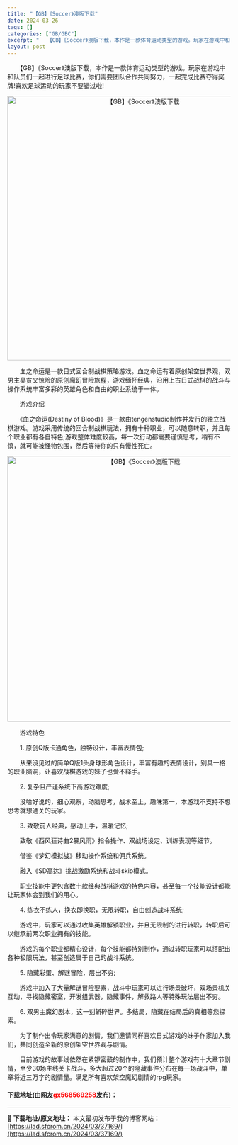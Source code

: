 ```yaml
---
title: "【GB】《Soccer》澳版下载"
date: 2024-03-26
tags: []
categories: ["GB/GBC"]
excerpt: "　　【GB】《Soccer》澳版下载，本作是一款体育运动类型的游戏。玩家在游戏中和队员们一起进行足球比赛，你们需要团队合作共同努力，一起完成比赛夺得奖牌!喜欢足球运动的玩家不要错过啦! 　　血之命运是一款日式回合制战棋策略游戏。血之命运有着原创架空世界观，双男主臭贫又惊险的原创魔幻冒险旅程，游戏缅怀&hellip;"
layout: post
---
```


 <p>　　【GB】《Soccer》澳版下载，本作是一款体育运动类型的游戏。玩家在游戏中和队员们一起进行足球比赛，你们需要团队合作共同努力，一起完成比赛夺得奖牌!喜欢足球运动的玩家不要错过啦!</p> <p align="center"><img align="" border="0" src="https://lad.sfcrom.cn/wp-content/uploads/2024/03/20240326_660283fadf29e.png" width="597" alt="【GB】《Soccer》澳版下载" /></p> <p>　　血之命运是一款日式回合制战棋策略游戏。血之命运有着原创架空世界观，双男主臭贫又惊险的原创魔幻冒险旅程，游戏缅怀经典，沿用上古日式战棋的战斗与操作系统丰富多彩的英雄角色和自由的职业系统于一体。</p> <p>　　游戏介绍</p> <p>　　《血之命运(Destiny of Blood)》是一款由tengenstudio制作并发行的独立战棋游戏。游戏采用传统的回合制战棋玩法，拥有十种职业，可以随意转职，并且每个职业都有各自特色;游戏整体难度较高，每一次行动都需要谨慎思考，稍有不慎，就可能被怪物包围，然后等待你的只有慢性死亡。</p> <p align="center"><img align="" border="0" src="https://lad.sfcrom.cn/wp-content/uploads/2024/03/20240326_660283fc79120.png" width="600" alt="【GB】《Soccer》澳版下载" /></p> <p>　　游戏特色</p> <p>　　1. 原创Q版卡通角色，独特设计，丰富表情包;</p> <p>　　从来没见过的简单Q版1头身球形角色设计，丰富有趣的表情设计，别具一格的职业脑洞，让喜欢战棋游戏的妹子也爱不释手。</p> <p>　　2. 复杂且严谨系统下高游戏难度;</p> <p>　　没啥好说的，细心观察，动脑思考，战术至上，趣味第一，本游戏不支持不想思考就想通关的玩家。</p> <p>　　3. 致敬前人经典，感动上手，温暖记忆;</p> <p>　　致敬《西风狂诗曲2暴风雨》指令操作、双战场设定、训练表现等细节。</p> <p>　　借鉴《梦幻模拟战》移动操作系统和佣兵系统。</p> <p>　　融入《SD高达》挑战激励系统和战斗skip模式。</p> <p>　　职业技能中更包含数十款经典战棋游戏的特色内容，甚至每一个技能设计都能让玩家体会到我们的用心。</p> <p>　　4. 练衣不练人，换衣即换职，无限转职，自由创造战斗系统;</p> <p>　　游戏中，玩家可以通过收集英雄解锁职业，并且无限制的进行转职，转职后可以继承前两次职业拥有的技能。</p> <p>　　游戏的每个职业都精心设计，每个技能都特别制作，通过转职玩家可以搭配出各种极限玩法，甚至创造属于自己的战斗系统。</p> <p>　　5. 隐藏彩蛋、解谜冒险，层出不穷;</p> <p>　　游戏中加入了大量解谜冒险要素，战斗中玩家可以进行场景破坏，双场景机关互动，寻找隐藏密室，开发组武器，隐藏事件，解救路人等特殊玩法层出不穷。</p> <p>　　6. 双男主魔幻剧本，这一刻斩碎世界。多结局，隐藏在结局后的真相等您探索。</p> <p>　　为了制作出令玩家满意的剧情，我们邀请同样喜欢日式游戏的妹子作家加入我们，共同创造全新的原创架空世界观与剧情。</p> <p>　　目前游戏的故事线依然在紧锣密鼓的制作中，我们预计整个游戏有十大章节剧情，至少30场主线关卡战斗，多大超过20个的隐藏事件分布在每一场战斗中，单章将近三万字的剧情量。满足所有喜欢架空魔幻剧情的rpg玩家。</p> <p><h4>下载地址(由网友<font color="red">gx568569258</font>发布)：</h4></p> 

---
📖 **下载地址/原文地址：** 本文最初发布于我的博客网站：[https://lad.sfcrom.cn/2024/03/37169/](https://lad.sfcrom.cn/2024/03/37169/)

